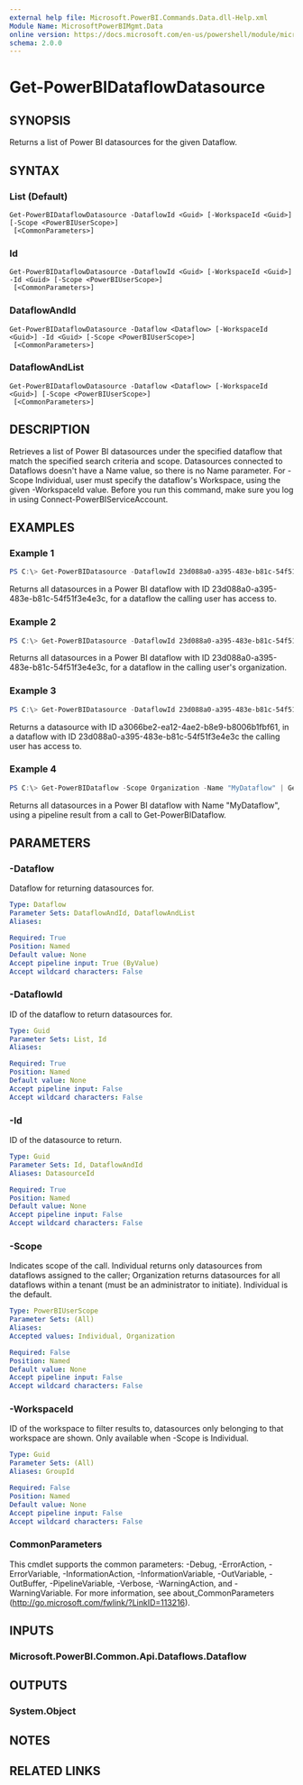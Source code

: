 ```yaml
---
external help file: Microsoft.PowerBI.Commands.Data.dll-Help.xml
Module Name: MicrosoftPowerBIMgmt.Data
online version: https://docs.microsoft.com/en-us/powershell/module/microsoftpowerbimgmt.data/get-powerbidataflowdatasource?view=powerbi-ps
schema: 2.0.0
---
```


# Get-PowerBIDataflowDatasource

## SYNOPSIS
Returns a list of Power BI datasources for the given Dataflow.

## SYNTAX

### List (Default)
```
Get-PowerBIDataflowDatasource -DataflowId <Guid> [-WorkspaceId <Guid>] [-Scope <PowerBIUserScope>]
 [<CommonParameters>]
```

### Id
```
Get-PowerBIDataflowDatasource -DataflowId <Guid> [-WorkspaceId <Guid>] -Id <Guid> [-Scope <PowerBIUserScope>]
 [<CommonParameters>]
```

### DataflowAndId
```
Get-PowerBIDataflowDatasource -Dataflow <Dataflow> [-WorkspaceId <Guid>] -Id <Guid> [-Scope <PowerBIUserScope>]
 [<CommonParameters>]
```

### DataflowAndList
```
Get-PowerBIDataflowDatasource -Dataflow <Dataflow> [-WorkspaceId <Guid>] [-Scope <PowerBIUserScope>]
 [<CommonParameters>]
```

## DESCRIPTION
Retrieves a list of Power BI datasources under the specified dataflow that match the specified search criteria and scope.
Datasources connected to Dataflows doesn't have a Name value, so there is no Name parameter.
For -Scope Individual, user must specify the dataflow's Workspace, using the given -WorkspaceId value.
Before you run this command, make sure you log in using Connect-PowerBIServiceAccount. 

## EXAMPLES

### Example 1
```powershell
PS C:\> Get-PowerBIDatasource -DataflowId 23d088a0-a395-483e-b81c-54f51f3e4e3c -WorkspaceId ed451706-2b02-430c-b25c-20c0842c6375
```

Returns all datasources in a Power BI dataflow with ID 23d088a0-a395-483e-b81c-54f51f3e4e3c, for a dataflow the calling user has access to.

### Example 2
```powershell
PS C:\> Get-PowerBIDatasource -DataflowId 23d088a0-a395-483e-b81c-54f51f3e4e3c -Scope Organization
```

Returns all datasources in a Power BI dataflow with ID 23d088a0-a395-483e-b81c-54f51f3e4e3c, for a dataflow in the calling user's organization.

### Example 3
```powershell
PS C:\> Get-PowerBIDatasource -DataflowId 23d088a0-a395-483e-b81c-54f51f3e4e3c -WorkspaceId ed451706-2b02-430c-b25c-20c0842c6375 -Id a3066be2-ea12-4ae2-b8e9-b8006b1fbf61
```

Returns a datasource with ID a3066be2-ea12-4ae2-b8e9-b8006b1fbf61, in a dataflow with ID 23d088a0-a395-483e-b81c-54f51f3e4e3c the calling user has access to.

### Example 4
```powershell
PS C:\> Get-PowerBIDataflow -Scope Organization -Name "MyDataflow" | Get-PowerBIDatasource -Scope Organization
```

Returns all datasources in a Power BI dataflow with Name "MyDataflow", using a pipeline result from a call to Get-PowerBIDataflow.

## PARAMETERS

### -Dataflow
Dataflow for returning datasources for.

```yaml
Type: Dataflow
Parameter Sets: DataflowAndId, DataflowAndList
Aliases:

Required: True
Position: Named
Default value: None
Accept pipeline input: True (ByValue)
Accept wildcard characters: False
```

### -DataflowId
ID of the dataflow to return datasources for.

```yaml
Type: Guid
Parameter Sets: List, Id
Aliases:

Required: True
Position: Named
Default value: None
Accept pipeline input: False
Accept wildcard characters: False
```

### -Id
ID of the datasource to return.

```yaml
Type: Guid
Parameter Sets: Id, DataflowAndId
Aliases: DatasourceId

Required: True
Position: Named
Default value: None
Accept pipeline input: False
Accept wildcard characters: False
```

### -Scope
Indicates scope of the call. Individual returns only datasources from dataflows assigned to the caller; Organization returns datasources for all dataflows within a tenant (must be an administrator to initiate). Individual is the default.

```yaml
Type: PowerBIUserScope
Parameter Sets: (All)
Aliases:
Accepted values: Individual, Organization

Required: False
Position: Named
Default value: None
Accept pipeline input: False
Accept wildcard characters: False
```

### -WorkspaceId
ID of the workspace to filter results to, datasources only belonging to that workspace are shown. Only available when -Scope is Individual.

```yaml
Type: Guid
Parameter Sets: (All)
Aliases: GroupId

Required: False
Position: Named
Default value: None
Accept pipeline input: False
Accept wildcard characters: False
```

### CommonParameters
This cmdlet supports the common parameters: -Debug, -ErrorAction, -ErrorVariable, -InformationAction, -InformationVariable, -OutVariable, -OutBuffer, -PipelineVariable, -Verbose, -WarningAction, and -WarningVariable. For more information, see about_CommonParameters (http://go.microsoft.com/fwlink/?LinkID=113216).

## INPUTS

### Microsoft.PowerBI.Common.Api.Dataflows.Dataflow

## OUTPUTS

### System.Object

## NOTES

## RELATED LINKS

